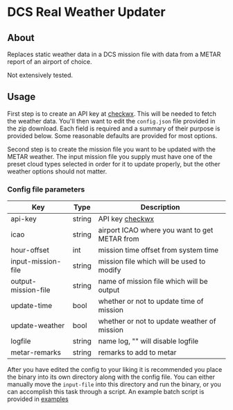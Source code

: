 # DCS Real Weather Updater

## About

Replaces static weather data in a DCS mission file with data from a METAR report
of an airport of choice.

Not extensively tested.

## Usage

First step is to create an API key at [checkwx](https://www.checkwxapi.com/).
This will be needed to fetch the weather data. You'll then want to edit the
`config.json` file provided in the zip download. Each field is required and a
summary of their purpose is provided below. Some reasonable defaults are
provided for most options.

Second step is to create the mission file you want to be updated with the METAR
weather. The input mission file you supply must have one of the preset cloud
types selected in order for it to update properly, but the other weather options
should not matter.

### Config file parameters

| Key                 | Type   | Description                                   |
|---------------------|--------|-----------------------------------------------|
| api-key             | string | API key [checkwx](https://www.checkwxapi.com) |
| icao                | string | airport ICAO where you want to get METAR from |
| hour-offset         | int    | mission time offset from system time          |
| input-mission-file  | string | mission file which will be used to modify     |
| output-mission-file | string | name of mission file which will be output     |
| update-time         | bool   | whether or not to update time of mission      |
| update-weather      | bool   | whether or not to update weather of mission   |
| logfile             | string | name log, "" will disable logfile             |
| metar-remarks       | string | remarks to add to metar                       |

After you have edited the config to your liking it is recommended you place the
binary into its own directory along with the config file. You can either
manually move the `input-file` into this directory and run the binary, or you
can accomplish this task through a script. An example batch script is provided
in [examples](./examples)
